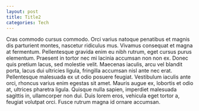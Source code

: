 ```yaml
---
layout: post
title: Title2
categories: Tech
---
```


Cras commodo cursus commodo. Orci varius natoque penatibus et magnis dis parturient montes, nascetur ridiculus mus. Vivamus consequat et magna at fermentum. Pellentesque gravida enim eu nibh rutrum, eget cursus purus elementum. Praesent in tortor nec mi lacinia accumsan non non ex. Donec quis pretium lacus, sed molestie velit. Maecenas iaculis, arcu vel blandit porta, lacus dui ultricies ligula, fringilla accumsan nisl ante nec erat. Pellentesque malesuada ex ut odio posuere feugiat. Vestibulum iaculis ante orci, rhoncus varius enim egestas sit amet. Mauris augue ex, lobortis et odio at, ultrices pharetra ligula. Quisque nulla sapien, imperdiet malesuada sagittis in, ullamcorper non dui. Duis lorem eros, vehicula eget tortor a, feugiat volutpat orci. Fusce rutrum magna id ornare accumsan. 